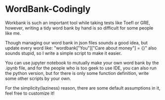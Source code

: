 # WordBank-Codingly 

Workbank is such an important tool while taking tests like Toefl or GRE, 
however, writing a tidy word bank by hand is so difficult for some people like me.

Though managing our word bank in json files sounds a good idea, 
but update every word like: "wordbank["You"]["Care about money"] = {}" also sounds stupid, 
so I write a simple script to make it easier.

You can use jupyter notebook to mutually make your own word bank by the .ipynb file, 
and for the people who is too geek to use IDE, you can also run the python version, 
but for there is only some function definition, write some other scripts by your own.

For the simplicity(laziness) reason, there are some default assumptions in it, feel free to customize it!
